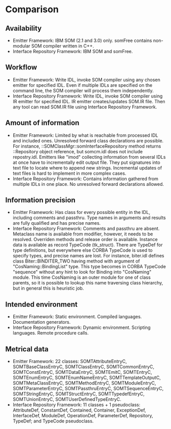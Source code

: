 # Comparison #

## Availability ##

* Emitter Framework: IBM SOM (2.1 and 3.0) only. somFree contains non-modular SOM compiler written in C++.
* Interface Repository Framework: IBM SOM and somFree.

## Workflow ##

* Emitter Framework: Write IDL, invoke SOM compiler using any chosen emitter for specified IDL. Even if multiple IDLs are specified on the command line, the SOM compiler will process them independently.
* Interface Repository Framework: Write IDL, invoke SOM compiler using IR emitter for specified IDL. IR emitter creates/updates SOM.IR file. Then any tool can read SOM.IR file using Interface Repository Framework.

## Amount of information ##

* Emitter Framework: Limited by what is reachable from processed IDL and included ones. Unresolved forward class declarations are possible. For instance, ::SOMClassMgr::somInterfaceRepository method returns ::Repository object reference, but somcm.idl does not include repostry.idl. Emitters like "imod" collecting information from several IDLs at once have to incrementally edit output file. They put signatures into text file to locate where to append new strings. Incremental updates of text files is hard to implement in more complex cases.
* Interface Repository Framework: Contains information gathered from multiple IDLs in one place. No unresolved forward declarations allowed.

## Information precision ##

* Emitter Framework: Has class for every possible entity in the IDL, including comments and passthru. Type names in arguments and results are fully qualified and has precise names.
* Interface Repository Framework: Comments and passthru are absent. Metaclass name is available from modifier, however, it needs to be resolved. Overriden methods and release order is available. Instance data is available as record TypeCode (tk_struct). There are TypeDef for type definitions, but everywhere else CORBA TypeCode is used to specify types, and precise names are lost. For instance, biter.idl defines class Biter::BINDITER_TWO having method with argument of "CosNaming::BindingList" type. This type becomes in CORBA TypeCode "sequence<Binding>" without any hint to look for Binding into "CosNaming" module. This time CosNaming is an outer module for one of class parents, so it is possible to lookup this name traversing class hierarchy, but in general this is heuristic job.

## Intended environment ##

* Emitter Framework: Static environment. Compiled languages. Documentation generators.
* Interface Repository Framework: Dynamic environment. Scripting languages. Remote procedure calls.

## Metrical data ##

* Emitter Framework: 22 classes: SOMTAttributeEntryC, SOMTBaseClassEntryC, SOMTClassEntryC, SOMTCommonEntryC, SOMTConstEntryC, SOMTDataEntryC, SOMTEmitC, SOMTEntryC, SOMTEnumEntryC, SOMTEnumNameEntryC, SOMTTemplateOutputC, SOMTMetaClassEntryC, SOMTMethodEntryC, SOMTModuleEntryC, SOMTParameterEntryC, SOMTPassthruEntryC, SOMTSequenceEntryC, SOMTStringEntryC, SOMTStructEntryC, SOMTTypedefEntryC, SOMTUnionEntryC, SOMTUserDefinedTypeEntryC.
* Interface Repository Framework: 11 classes + 1 pseudoclass: AttributeDef, ConstantDef, Contained, Container, ExceptionDef, InterfaceDef, ModuleDef, OperationDef, ParameterDef, Repository, TypeDef; and TypeCode pseudoclass.
